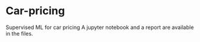 # Car-pricing
Supervised ML for car pricing
A jupyter notebook and a report are available in the files. 
